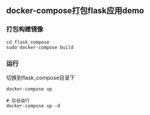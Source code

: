 ## docker-compose打包flask应用demo

### 打包构建镜像
```
cd flask_compose
sudo docker-compose build
```

### 运行
切换到flask_compose目录下
```
docker-compose up

# 后台运行
docker-compose up -d
```
